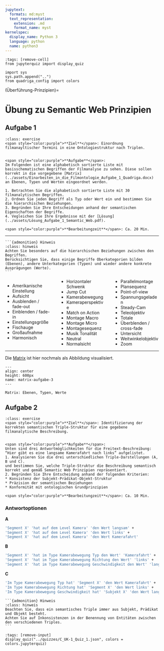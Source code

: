 ```yaml
---
jupytext:
  formats: md:myst
  text_representation:
    extension: .md
    format_name: myst
kernelspec:
  display_name: Python 3
  language: python
  name: python3
---
```

```{code-cell} ipython3
:tags: [remove-cell]
from jupyterquiz import display_quiz

import sys
sys.path.append("..")
from quadriga_config import colors
```
(Überführung-Prinzipien)=
# Übung zu Semantic Web Prinzipien

## Aufgabe 1

```{admonition} Übungsaufgabe
:class: exercise
<span style="color:purple">**Ziel**</span>: Einordnung filmanayltischer Termini in eine Ontologiestruktur nach Triplen.


<span style="color:purple">**Aufgabe**</span>:
Im Folgenden ist eine alphabetisch sortierte Liste mit basisschematischen Begriffen der Filmanalyse zu sehen. Diese sollen korrekt in die vorgegebene [Matrix](../assets/Einarbeiten_in_die_Filmontologie_Aufgabe_1_Quadriga.docx) an Ebenen, Typen und Werten eingeordnet werden.

1. Betrachten Sie die alphabetisch sortierte Liste mit 30 filmanalytischen Begriffen.
2. Ordnen Sie jeden Begriff als Typ oder Wert ein und bestimmen Sie die hierarchischen Beziehungen.
3. Begründen Sie Ihre Entscheidungen anhand der semantischen Eigenschaften der Begriffe.
4. Vegleichen Sie Ihre Ergebnisse mit der [Lösung](../assets/Lösung_Aufgabe_1_Semantic_Web.pdf).

<span style="color:purple">**Bearbeitungzeit**</span>: Ca. 20 Min.
```

---

````{margin}
```{admonition} Hinweis
:class: hinweis
Achten Sie besonders auf die hierarchischen Beziehungen zwischen den Begriffen.
Berücksichtigen Sie, dass einige Begriffe Oberkategorien bilden (Ebenen), andere Unterkategorien (Typen) und wieder andere konkrete Ausprägungen (Werte).
```
````

<div style="column-count: 3; column-gap: 2em;">
<ul>
<li>Amerikanische Einstellung</li>
<li>Aufsicht</li>
<li>Ausblenden / fade-out</li>
<li>Einblenden / fade-in</li>
<li>Einstellungsgröße</li>
<li>Fischauge</li>
<li>Großaufnahme</li>
<li>Harmonisch</li>
<li>Horizontaler Schwenk</li>
<li>Jump Cut</li>
<li>Kamerabewegung</li>
<li>Kameraperspektive</li>
<li>Match on Action</li>
<li>Montage Macro</li>
<li>Montage Micro</li>
<li>Montagesequenz</li>
<li>Musik Tonalität</li>
<li>Neutral</li>
<li>Normalsicht</li>
<li>Parallelmontage</li>
<li>Plansequenz</li>
<li>Point-of-view</li>
<li>Spannungsgeladen</li>
<li>Steady-Cam</li>
<li>Teleobjektiv</li>
<li>Totale</li>
<li>Überblenden / cross-fade</li>
<li>Untersicht</li>
<li>Weitwinkelobjektiv</li>
<li>Zoom</li>
</ul>
</div>

---


Die [Matrix](../assets/Einarbeiten_in_die_Filmontologie_Aufgabe_1_Quadriga.docx) ist hier nochmals als Abbildung visualisiert.

```{figure} ../assets/Matrix-A3.png
---
align: center
height: 600px
name: matrix-aufgabe-3
---

Matrix: Ebenen, Typen, Werte
```

## Aufgabe 2

```{admonition} Übungsaufgabe
:class: exercise
<span style="color:purple">**Ziel**</span>: Identifizierung der korrekten semantischen Triple-Struktur für eine gegebene filmanalytische Beschreibung.


<span style="color:purple">**Aufgabe**</span>:
Unten sind drei Antwortmöglichkeiten für die Freitext-Beschreibung: “Hier gibt es eine langsame Kamerafahrt nach links” aufgelistet.
1. Analysieren Sie die drei unterschiedlichen Triple-Darstellungen (A, B und C).
und bestimmen Sie, welche Triple-Struktur die Beschreibung semantisch korrekt und gemäß Semantic Web Prinzipien repräsentiert.
2. Begründen Sie Ihre Entscheidung anhand der folgenden Kriterien:
* Konsistenz der Subjekt-Prädikat-Objekt-Struktur
* Präzision der semantischen Beziehungen
* Konformität mit ontologischen Grundprinzipien

<span style="color:purple">**Bearbeitungzeit**</span>: Ca. 10 Min.
```
### Antwortoptionen

**A**
```bash
'Segment X' 'hat auf dem Level Kamera' 'den Wert langsam' + 
'Segment X' 'hat auf dem Level Kamera' 'den Wert links' + 
'Segment X' 'hat auf dem Level Kamera' 'den Wert Kamerafahrt'
```

**B**
```bash
'Segment X' 'hat im Type Kamerabewegung Typ den Wert' 'Kamerafahrt' +
'Segment X' 'hat im Type Kamerabewegung Richtung den Wert' 'links' + 
'Segment X' 'hat im Type Kamerabewegung Geschwindigkeit den Wert' 'langsam'
```
**C**
```bash
'Im Type Kamerabewegung Typ hat' 'Segment X' 'den Wert Kamerafahrt' + 
'Im Type Kamerabewegung Richtung hat' 'Segment X' 'den Wert links' + 
'Im Type Kamerabewegung Geschwindigkeit hat' 'Subjekt X' 'den Wert langsam'
```

````{margin}
```{admonition} Hinweis
:class: hinweis
Beachten Sie, dass ein semantisches Triple immer aus Subjekt, Prädikat und Objekt besteht.
Achten Sie auf Inkonsistenzen in der Benennung von Entitäten zwischen den verschiedenen Triples.
```
````

```{code-cell} ipython3
:tags: [remove-input]
display_quiz("../quizzes/C_UK-1_Quiz_1.json", colors = colors.jupyterquiz)
```